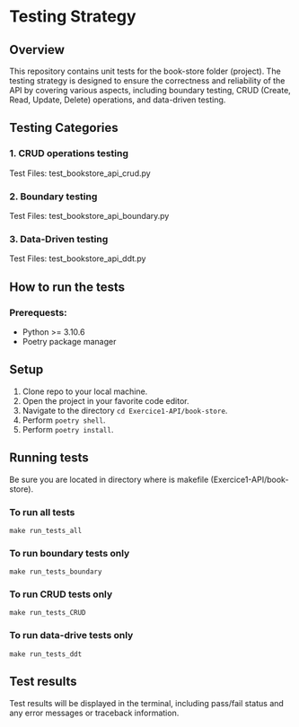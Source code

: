 # Testing Strategy

## Overview
This repository contains unit tests for the book-store folder (project). The testing strategy is designed to ensure the correctness and reliability of the API by covering various aspects, including boundary testing, CRUD (Create, Read, Update, Delete) operations, and data-driven testing.

## Testing Categories
### 1. CRUD operations testing
Test Files: test_bookstore_api_crud.py

### 2. Boundary testing
Test Files: test_bookstore_api_boundary.py

### 3. Data-Driven testing
Test Files: test_bookstore_api_ddt.py

## How to run the tests
### Prerequests:
- Python >= 3.10.6
- Poetry package manager

## Setup 
1. Clone repo to your local machine.
2. Open the project in your favorite code editor.
2. Navigate to the directory ```cd Exercice1-API/book-store```.
3. Perform ```poetry shell```.
4. Perform ```poetry install```.


## Running tests
Be sure you are located in directory where is makefile (Exercice1-API/book-store). 

### To run all tests
```make run_tests_all```

### To run boundary tests only
```make run_tests_boundary```

### To run CRUD tests only
```make run_tests_CRUD```

### To run data-drive tests only
```make run_tests_ddt```


## Test results
Test results will be displayed in the terminal, including pass/fail status and any error messages or traceback information.